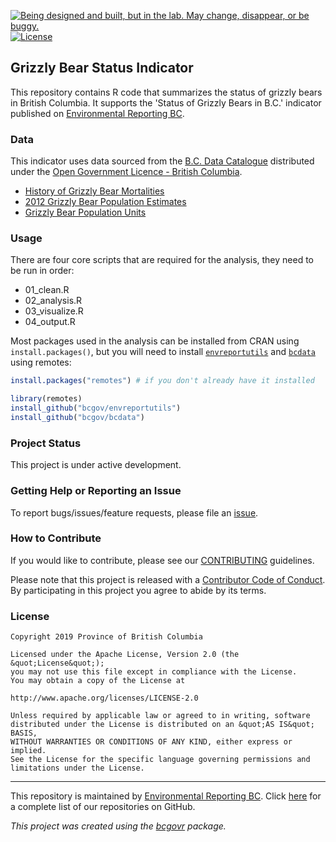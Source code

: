 <a id="devex-badge" rel="Exploration" href="https://github.com/BCDevExchange/assets/blob/master/README.md"><img alt="Being designed and built, but in the lab. May change, disappear, or be buggy." style="border-width:0" src="https://assets.bcdevexchange.org/images/badges/exploration.svg" title="Being designed and built, but in the lab. May change, disappear, or be buggy." /></a>[![License](https://img.shields.io/badge/License-Apache%202.0-blue.svg)](https://opensource.org/licenses/Apache-2.0)

## Grizzly Bear Status Indicator

This repository contains R code that summarizes the status of grizzly bears in British Columbia. It supports the 'Status of Grizzly Bears in B.C.' indicator published on [Environmental Reporting BC](http://www2.gov.bc.ca/gov/content?id=FF80E0B985F245CEA62808414D78C41B).

### Data

This indicator uses data sourced from the [B.C. Data Catalogue](https://catalogue.data.gov.bc.ca/dataset) distributed under the [Open Government Licence - British Columbia](https://www2.gov.bc.ca/gov/content?id=A519A56BC2BF44E4A008B33FCF527F61).

- [History of Grizzly Bear Mortalities](catalogue.data.gov.bc.ca/dataset/4bc13aa2-80c9-441b-8f46-0b9574109b93)
- [2012 Grizzly Bear Population Estimates](catalogue.data.gov.bc.ca/dataset/2bf91935-9158-4f77-9c2c-4310480e6c29)
- [Grizzly Bear Population Units](catalogue.data.gov.bc.ca/dataset/caa22f7a-87df-4f31-89e0-d5295ec5c725)

### Usage

There are four core scripts that are required for the analysis, they
need to be run in order:

-   01\_clean.R
-   02\_analysis.R
-   03\_visualize.R
-   04\_output.R

Most packages used in the analysis can be installed from CRAN using `install.packages()`, but you will need to install [`envreportutils`](https://github.com/bcgov/envreportutils) and [`bcdata`](https://github.com/bcgov/bcdata) using remotes:

```r
install.packages("remotes") # if you don't already have it installed

library(remotes)
install_github("bcgov/envreportutils")
install_github("bcgov/bcdata")
```

### Project Status
This project is under active development.

### Getting Help or Reporting an Issue

To report bugs/issues/feature requests, please file an
[issue](https://github.com/bcgov/grizzly-bear-status-indicator/issues/).

### How to Contribute

If you would like to contribute, please see our
[CONTRIBUTING](CONTRIBUTING.md) guidelines.

Please note that this project is released with a [Contributor Code of
Conduct](CODE_OF_CONDUCT.md). By participating in this project you agree
to abide by its terms.

### License

    Copyright 2019 Province of British Columbia

    Licensed under the Apache License, Version 2.0 (the &quot;License&quot;);
    you may not use this file except in compliance with the License.
    You may obtain a copy of the License at

    http://www.apache.org/licenses/LICENSE-2.0

    Unless required by applicable law or agreed to in writing, software distributed under the License is distributed on an &quot;AS IS&quot; BASIS,
    WITHOUT WARRANTIES OR CONDITIONS OF ANY KIND, either express or implied.
    See the License for the specific language governing permissions and limitations under the License.

------------------------------------------------------------------------
This repository is maintained by [Environmental Reporting BC](http://www2.gov.bc.ca/gov/content?id=FF80E0B985F245CEA62808414D78C41B). Click [here](https://github.com/bcgov/EnvReportBC) for a complete list of our repositories on GitHub.

*This project was created using the
[bcgovr](https://github.com/bcgov/bcgovr) package.*
